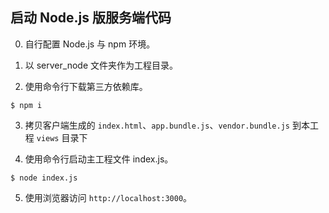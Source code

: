 ##  启动 Node.js 版服务端代码

0. 自行配置 Node.js 与 npm 环境。

1. 以 server_node 文件夹作为工程目录。

2. 使用命令行下载第三方依赖库。

```shell
$ npm i
```

3. 拷贝客户端生成的 ```index.html```、```app.bundle.js```、```vendor.bundle.js``` 到本工程 ```views``` 目录下

4. 使用命令行启动主工程文件 index.js。

```shell
$ node index.js
```

5. 使用浏览器访问 ```http://localhost:3000```。